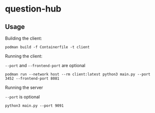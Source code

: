 # question-hub

## Usage 

Building the client:

```
podman build -f Containerfile -t client
```

Running the client: 

`--port` and `--frontend-port` are optional

```
podman run --network host --rm client:latest python3 main.py --port 3452 --frontend-port 8081
```

Running the server

`--port` is optional

```
python3 main.py --port 9091
```